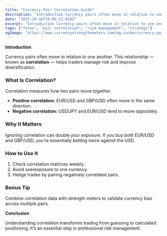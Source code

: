 ```yaml
---
title: "Currency Pair Correlation Guide"
description: "Introduction Currency pairs often move in relation to one another..."
date: "2025-10-16T19:06:11.658Z"
excerpt: "Introduction Currency pairs often move in relation to one another. This relationship — known as correlation — helps traders manage risk and improve diversification. What Is Correlation? Correlation measures how two pairs move together. - Positive correlation: EUR/USD and GBP/USD often move in the same direction. - Negative correlation: USD/JPY..."
tags: ["forex", "pair correlation", "risk management", "strategy"]
ogImage: "https://www.currencystrengthsmeters.com/og-cache/currency-pair-correlation-guide.jpg"
---
```

**Introduction**

Currency pairs often move in relation to one another. This relationship — known as **correlation** — helps traders manage risk and improve diversification.

### What Is Correlation?

Correlation measures how two pairs move together.  
- **Positive correlation:** EUR/USD and GBP/USD often move in the same direction.  
- **Negative correlation:** USD/JPY and EUR/USD tend to move oppositely.

### Why It Matters

Ignoring correlation can double your exposure. If you buy both EUR/USD and GBP/USD, you’re essentially betting twice against the USD.

### How to Use It

1. Check correlation matrices weekly.  
2. Avoid overexposure to one currency.  
3. Hedge trades by pairing negatively correlated pairs.

### Bonus Tip

Combine correlation data with strength meters to validate currency bias across multiple pairs.

**Conclusion**

Understanding correlation transforms trading from guessing to calculated positioning. It’s an essential step in professional risk management.
